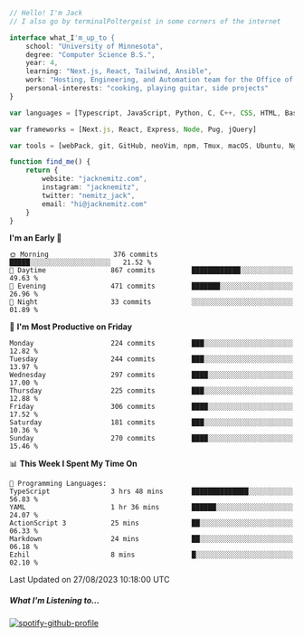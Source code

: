 ```typescript
// Hello! I'm Jack
// I also go by terminalPoltergeist in some corners of the internet

interface what_I'm_up_to {
    school: "University of Minnesota",
    degree: "Computer Science B.S.",
    year: 4,
    learning: "Next.js, React, Tailwind, Ansible",
    work: "Hosting, Engineering, and Automation team for the Office of Information Technology at UMN",
    personal-interests: "cooking, playing guitar, side projects"
}

var languages = [Typescript, JavaScript, Python, C, C++, CSS, HTML, Bash, VimScript]

var frameworks = [Next.js, React, Express, Node, Pug, jQuery]

var tools = [webPack, git, GitHub, neoVim, npm, Tmux, macOS, Ubuntu, Nginx, Ansible, Cloudflare, DigitalOcean]

function find_me() {
    return {
        website: "jacknemitz.com",
        instagram: "jacknemitz",
        twitter: "nemitz_jack",
        email: "hi@jacknemitz.com"
    }
}
```

<!--START_SECTION:waka-->
**I'm an Early 🐤** 

```text
🌞 Morning                376 commits         █████░░░░░░░░░░░░░░░░░░░░   21.52 % 
🌆 Daytime                867 commits         ████████████░░░░░░░░░░░░░   49.63 % 
🌃 Evening                471 commits         ███████░░░░░░░░░░░░░░░░░░   26.96 % 
🌙 Night                  33 commits          ░░░░░░░░░░░░░░░░░░░░░░░░░   01.89 % 
```
📅 **I'm Most Productive on Friday** 

```text
Monday                   224 commits         ███░░░░░░░░░░░░░░░░░░░░░░   12.82 % 
Tuesday                  244 commits         ███░░░░░░░░░░░░░░░░░░░░░░   13.97 % 
Wednesday                297 commits         ████░░░░░░░░░░░░░░░░░░░░░   17.00 % 
Thursday                 225 commits         ███░░░░░░░░░░░░░░░░░░░░░░   12.88 % 
Friday                   306 commits         ████░░░░░░░░░░░░░░░░░░░░░   17.52 % 
Saturday                 181 commits         ███░░░░░░░░░░░░░░░░░░░░░░   10.36 % 
Sunday                   270 commits         ████░░░░░░░░░░░░░░░░░░░░░   15.46 % 
```


📊 **This Week I Spent My Time On** 

```text
💬 Programming Languages: 
TypeScript               3 hrs 48 mins       ██████████████░░░░░░░░░░░   56.83 % 
YAML                     1 hr 36 mins        ██████░░░░░░░░░░░░░░░░░░░   24.07 % 
ActionScript 3           25 mins             ██░░░░░░░░░░░░░░░░░░░░░░░   06.33 % 
Markdown                 24 mins             ██░░░░░░░░░░░░░░░░░░░░░░░   06.18 % 
Ezhil                    8 mins              █░░░░░░░░░░░░░░░░░░░░░░░░   02.10 % 
```


 Last Updated on 27/08/2023 10:18:00 UTC
<!--END_SECTION:waka-->

##### What I'm Listening to...

[![spotify-github-profile](https://spotify-github-profile.vercel.app/api/view?uid=jack.nemitz&cover_image=true&show_offline=true&bar_color=53b14f&bar_color_cover=false&background_color=121212FF)](https://spotify-github-profile.vercel.app/api/view?uid=jack.nemitz&redirect=true)

